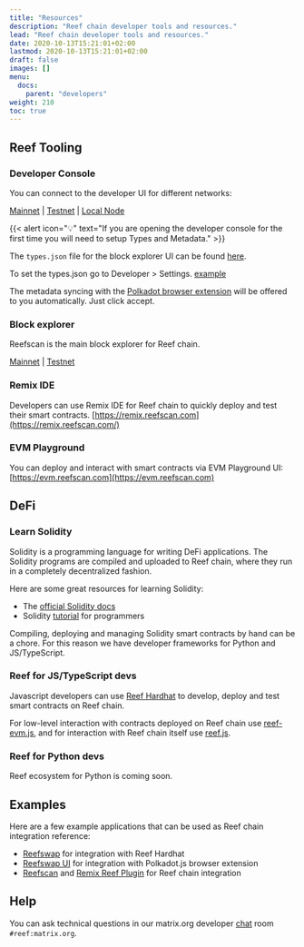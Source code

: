 ```yaml
---
title: "Resources"
description: "Reef chain developer tools and resources."
lead: "Reef chain developer tools and resources."
date: 2020-10-13T15:21:01+02:00
lastmod: 2020-10-13T15:21:01+02:00
draft: false
images: []
menu:
  docs:
    parent: "developers"
weight: 210
toc: true
---
```


## Reef Tooling

### Developer Console
You can connect to the developer UI for different networks:

[Mainnet](https://polkadot.js.org/apps/?rpc=wss%3A%2F%2Frpc.reefscan.com%2Fws#/explorer) | [Testnet](https://polkadot.js.org/apps/?rpc=wss%3A%2F%2Frpc-testnet.reefscan.com%2Fws#/explorer) | [Local Node](https://polkadot.js.org/apps/?rpc=ws%3A%2F%2F127.0.0.1%3A9944#/explorer)


{{< alert icon="💡" text="If you are opening the developer console for the first time you will need to setup Types and Metadata." >}}


The `types.json` file for the block explorer UI can be found [here](https://github.com/reef-defi/reef-chain/blob/master/assets/types.json).

To set the types.json go to Developer > Settings. [example](https://i.imgur.com/ShfG9v7.png)

The metadata syncing with the [Polkadot browser extension](https://polkadot.js.org/extension/) will be offered to you automatically. Just click accept.

### Block explorer
Reefscan is the main block explorer for Reef chain.

[Mainnet](https://reefscan.com) | [Testnet](https://testnet.reefscan.com)

### Remix IDE
Developers can use Remix IDE for Reef chain to quickly deploy and test their smart contracts.
[https://remix.reefscan.com](https://remix.reefscan.com/)

### EVM Playground
You can deploy and interact with smart contracts via EVM Playground UI:
[https://evm.reefscan.com](https://evm.reefscan.com)


## DeFi

### Learn Solidity
Solidity is a programming language for writing DeFi applications. The Solidity programs are compiled
and uploaded to Reef chain, where they run in a completely decentralized fashion.

Here are some great resources for learning Solidity:
 - The [official Solidity docs](https://docs.soliditylang.org)
 - Solidity [tutorial](https://www.tutorialspoint.com/solidity/index.htm) for programmers


Compiling, deploying and managing Solidity smart contracts by hand can be a chore. For this reason
we have developer frameworks for Python and JS/TypeScript.

### Reef for JS/TypeScript devs
Javascript developers can use [Reef Hardhat](https://github.com/reef-defi/hardhat-reef) to develop, deploy and test smart contracts on Reef chain.

For low-level interaction with contracts deployed on Reef chain use [reef-evm.js](https://github.com/reef-defi/evm-provider.js), and for interaction with Reef chain itself use [reef.js](https://github.com/reef-defi/reef.js).

### Reef for Python devs
Reef ecosystem for Python is coming soon.

## Examples
Here are a few example applications that can be used as Reef chain integration reference:
- [Reefswap](https://github.com/reef-defi/reefswap) for integration with Reef Hardhat
- [Reefswap UI]() for integration with Polkadot.js browser extension
- [Reefscan](https://github.com/reef-defi/reef-explorer) and [Remix Reef Plugin](https://github.com/reef-defi/reef-remix-plugin) for Reef chain integration


## Help
You can ask technical questions in our matrix.org developer [chat](https://app.element.io/#/room/#reef:matrix.org) room `#reef:matrix.org`.
